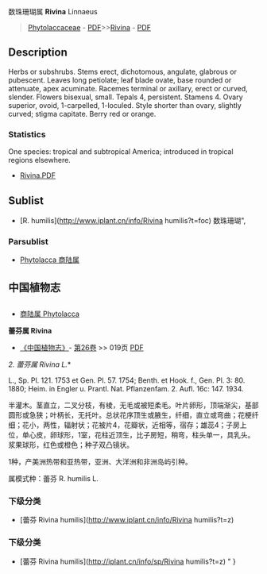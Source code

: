 数珠珊瑚属 **Rivina** Linnaeus

> [Phytolaccaceae](http://www.iplant.cn/info/Phytolaccaceae?t=foc) - [PDF](http://www.iplant.cn/foc/pdf/Phytolaccaceae.pdf)>>[Rivina](http://www.iplant.cn/info/Rivina?t=foc) - [PDF](http://www.iplant.cn/foc/pdf/Rivina.pdf)

## Description

Herbs or subshrubs. Stems erect, dichotomous, angulate, glabrous or pubescent. Leaves long petiolate; leaf blade ovate, base rounded or attenuate, apex acuminate. Racemes terminal or axillary, erect or curved, slender. Flowers bisexual, small. Tepals 4, persistent. Stamens 4. Ovary superior, ovoid, 1-carpelled, 1-loculed. Style shorter than ovary, slightly curved; stigma capitate. Berry red or orange.

### Statistics
One species: tropical and subtropical America; introduced in tropical regions elsewhere.

* [Rivina.PDF](http://www.iplant.cn/foc/pdf/Rivina.pdf)
## Sublist
* [R.  humilis](http://www.iplant.cn/info/Rivina humilis?t=foc) 数珠珊瑚",

### Parsublist

* [Phytolacca  商陆属](http://www.iplant.cn/info/Phytolacca?t=foc)

## 中国植物志

## 
* [商陆属  Phytolacca](http://www.iplant.cn/info/Phytolacca?t=z)

**蕾芬属 Rivina**

* [《中国植物志》](http://www.iplant.cn/frps)- [第26卷](http://www.iplant.cn/frps/vol/26) >> 019页 [PDF](http://www.iplant.cn/frps/pdf/26/019y.pdf)

**2. 蕾芬属* Rivina L.**

L., Sp. Pl. 121. 1753 et Gen. Pl. 57. 1754; Benth. et Hook. f., Gen. Pl. 3: 80. 1880; Heim. in Engler u. Prantl. Nat. Pflanzenfam. 2. Aufl. 16c: 147. 1934.

半灌木。茎直立，二叉分枝，有棱，无毛或被短柔毛。叶片卵形，顶端渐尖，基部圆形或急狭；叶柄长，无托叶。总状花序顶生或腋生，纤细，直立或弯曲；花梗纤细；花小，两性，辐射状；花被片4，花瓣状，近相等，宿存；雄蕊4；子房上位，单心皮，卵球形，1室，花柱近顶生，比子房短，稍弯，柱头单一，具乳头。浆果球形，红色或橙色；种子双凸镜状。

1种，产美洲热带和亚热带，亚洲、大洋洲和非洲岛屿引种。

属模式种：蕾芬 R. humilis L.

### 下级分类
* [蕾芬  Rivina humilis](http://www.iplant.cn/info/Rivina humilis?t=z)

### 下级分类
* [蕾芬  Rivina humilis](http://iplant.cn/info/sp/Rivina humilis?t=z)
"
}